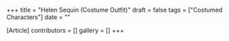 +++
title = "Helen Sequin (Costume Outfit)"
draft = false
tags = ["Costumed Characters"]
date = ""

[Article]
contributors = []
gallery = []
+++